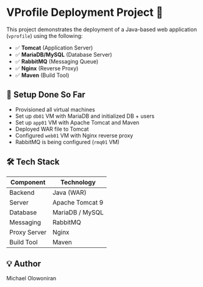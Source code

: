 # VProfile Deployment Project 🚀

This project demonstrates the deployment of a Java-based web application (`vprofile`) using the following:

- ✅ **Tomcat** (Application Server)
- ✅ **MariaDB/MySQL** (Database Server)
- ✅ **RabbitMQ** (Messaging Queue)
- ✅ **Nginx** (Reverse Proxy)
- ✅ **Maven** (Build Tool)

## 🔧 Setup Done So Far

- Provisioned all virtual machines
- Set up `db01` VM with MariaDB and initialized DB + users
- Set up `app01` VM with Apache Tomcat and Maven
- Deployed WAR file to Tomcat
- Configured `web01` VM with Nginx reverse proxy
- RabbitMQ is being configured (`rmq01` VM)

## 🛠️ Tech Stack

| Component      | Technology            |
|----------------|-----------------------|
| Backend        | Java (WAR)            |
| Server         | Apache Tomcat 9       |
| Database       | MariaDB / MySQL       |
| Messaging      | RabbitMQ              |
| Proxy Server   | Nginx                 |
| Build Tool     | Maven                 |

## 💡 Author

Michael Olowoniran
